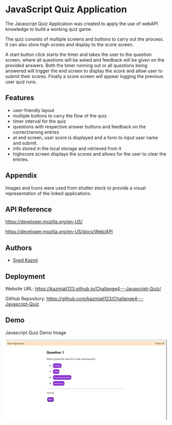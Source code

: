 # JavaScript Quiz Application

The Javascript Quiz Application was created to apply the use of webAPI knowledge to build a working quiz game.

The quiz consists of multiple screens and buttons to carry out the process. It can also store high scores and display to the score screen.

A start button click starts the timer and takes the user to the question screen, where all questions will be asked and feedback will be given on the provided answers. Both the timer running out or all questions being answered will trigger the end screen to display the score and allow user to submit their scores. Finally a score screen will appear logging the previous user quiz runs.

## Features

- user-friendly layout
- multiple buttons to carry the flow of the quiz
- timer interval for the quiz
- questions with respective answer buttons and feedback on the correct/wrong entries
- at end screen, user score is displayed and a form to input user name and submit.
- info stored in the local storage and retrieved from it
- highscore screen displays the scores and allows for the user to clear the entries.

## Appendix

Images and Icons were used from shutter stock to provide a visual representation of the linked applications.

## API Reference

https://developer.mozilla.org/en-US/

https://developer.mozilla.org/en-US/docs/Web/API

## Authors

- [Syed Kazmi](https://github.com/kazmiali123)

## Deployment

Website URL: https://kazmiali123.github.io/Challange4---Javascript-Quiz/

GitHub Repository: https://github.com/kazmiali123/Challange4---Javascript-Quiz

## Demo

Javascript Quiz Demo Image

![Getting Started](./assets/Demo.jpg)
